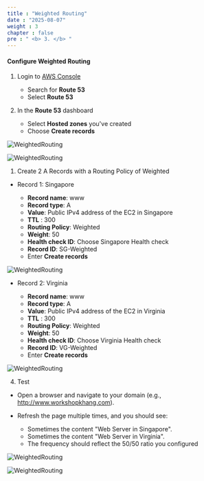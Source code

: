 ```yaml
---
title : "Weighted Routing"
date : "2025-08-07"
weight : 3
chapter : false
pre : " <b> 3. </b> "
---
```


#### Configure Weighted Routing

1. Login to [AWS Console](https://aws.amazon.com/console/)

    - Search for **Route 53**
    - Select **Route 53**

2. In the **Route 53** dashboard

    - Select **Hosted zones** you've created
    - Choose **Create records**

![WeightedRouting](/FCJ-Workshop/images/2/CWT1.png?featherlight=false&width=90pc)

![WeightedRouting](/FCJ-Workshop/images/2/CWT2.png?featherlight=false&width=90pc)

1. Create 2 A Records with a Routing Policy of Weighted

- Record 1: Singapore

   - **Record name**: www
   - **Record type**: A
   - **Value**: Public IPv4 address of the EC2 in Singapore
   - **TTL** : 300
   - **Routing Policy**: Weighted
   - **Weight**: 50
   - **Health check ID**: Choose Singapore Health check
   - **Record ID**: SG-Weighted
   - Enter **Create records**

![WeightedRouting](/FCJ-Workshop/images/2/CWT3.png?featherlight=false&width=90pc)

- Record 2: Virginia

   - **Record name**: www
   - **Record type**: A
   - **Value**: Public IPv4 address of the EC2 in Virginia
   - **TTL** : 300
   - **Routing Policy**: Weighted
   - **Weight**: 50
   - **Health check ID**: Choose Virginia Health check
   - **Record ID**: VG-Weighted
   - Enter **Create records**

![WeightedRouting](/FCJ-Workshop/images/2/CWT4.png?featherlight=false&width=90pc)

4. Test

- Open a browser and navigate to your domain (e.g., http://www.workshopkhang.com).
- Refresh the page multiple times, and you should see:

   - Sometimes the content "Web Server in Singapore".
   - Sometimes the content "Web Server in Virginia".
   - The frequency should reflect the 50/50 ratio you configured

![WeightedRouting](/FCJ-Workshop/images/2/CWT5.png?featherlight=false&width=90pc)

![WeightedRouting](/FCJ-Workshop/images/2/CWT6.png?featherlight=false&width=90pc)
